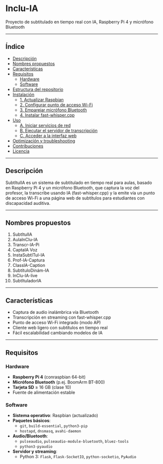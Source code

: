 # Inclu-IA
Proyecto de subtitulado en tiempo real con IA, Raspberry Pi 4 y micrófono Bluetooth

---

## Índice

- [Descripción](#descripción)  
- [Nombres propuestos](#nombres-propuestos)  
- [Características](#características)  
- [Requisitos](#requisitos)  
  - [Hardware](#hardware)  
  - [Software](#software)  
- [Estructura del repositorio](#estructura-del-repositorio)  
- [Instalación](#instalación)  
  - [1. Actualizar Raspbian](#1-actualizar-raspbian)  
  - [2. Configurar punto de acceso Wi-Fi](#2-configurar-punto-de-acceso-wi-fi)  
  - [3. Emparejar micrófono Bluetooth](#3-emparejar-micrófono-bluetooth)  
  - [4. Instalar fast-whisper.cpp](#4-instalar-fast-whispercpp)  
- [Uso](#uso)  
  - [A. Iniciar servicios de red](#a-iniciar-servicios-de-red)  
  - [B. Ejecutar el servidor de transcripción](#b-ejecutar-el-servidor-de-transcripción)  
  - [C. Acceder a la interfaz web](#c-acceder-a-la-interfaz-web)  
- [Optimización y troubleshooting](#optimización-y-troubleshooting)  
- [Contribuciones](#contribuciones)  
- [Licencia](#licencia)  

---

## Descripción

SubtItulIA es un sistema de subtitulado en tiempo real para aulas, basado en Raspberry Pi 4 y un micrófono Bluetooth, que captura la voz del profesor, la transcribe usando IA (fast-whisper.cpp) y la emite vía un punto de acceso Wi-Fi a una página web de subtítulos para estudiantes con discapacidad auditiva.

---

## Nombres propuestos

1. SubtItulIA  
2. AulaInClu-IA  
3. Transcr-IA-Pi  
4. CaptaIA Voz  
5. InstaSubtITul-IA  
6. Prof-IA-Captura  
7. ClassIA-Caption  
8. SubtítuloDinám-IA  
9. InClu-IA-live  
10. SubtItuladorIA  

---

## Características

- Captura de audio inalámbrica vía Bluetooth  
- Transcripción en streaming con fast-whisper.cpp  
- Punto de acceso Wi-Fi integrado (modo AP)  
- Cliente web ligero con subtítulos en tiempo real  
- Fácil escalabilidad cambiando modelos de IA  

---

## Requisitos

### Hardware

- **Raspberry Pi 4** (conraspbian 64-bit)  
- **Micrófono Bluetooth** (p.ej. BoomArm BT-800)  
- **Tarjeta SD** ≥ 16 GB (clase 10)  
- Fuente de alimentación estable  

### Software

- **Sistema operativo**: Raspbian (actualizado)  
- **Paquetes básicos**:  
  - `git`, `build-essential`, `python3-pip`  
  - `hostapd`, `dnsmasq`, `avahi-daemon`  
- **Audio/Bluetooth**:  
  - `pulseaudio`, `pulseaudio-module-bluetooth`, `bluez-tools`  
  - `python3-pyaudio`  
- **Servidor y streaming**:  
  - Python 3: `Flask`, `Flask-SocketIO`, `python-socketio`, `PyAudio`  
